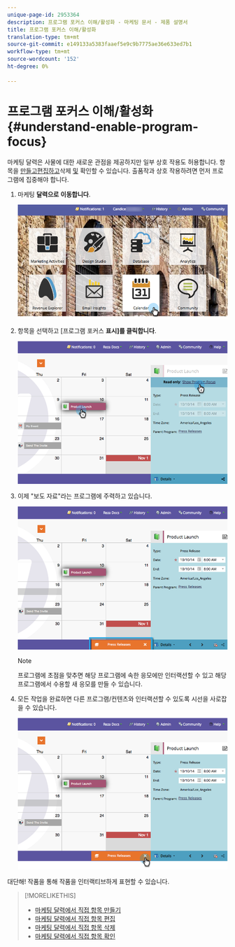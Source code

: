 ```yaml
---
unique-page-id: 2953364
description: 프로그램 포커스 이해/활성화 - 마케팅 문서 - 제품 설명서
title: 프로그램 포커스 이해/활성화
translation-type: tm+mt
source-git-commit: e149133a5383faaef5e9c9b7775ae36e633ed7b1
workflow-type: tm+mt
source-wordcount: '152'
ht-degree: 0%

---
```



# 프로그램 포커스 이해/활성화 {#understand-enable-program-focus}

마케팅 달력은 사물에 대한 새로운 관점을 제공하지만 일부 상호 작용도 허용합니다. 항목을 [만들고](../../../../product-docs/core-marketo-concepts/marketing-calendar/working-with-the-calendar/create-entries-directly-in-the-marketing-calendar.md)[편집하고](../../../../product-docs/core-marketo-concepts/marketing-calendar/working-with-the-calendar/edit-entries-directly-in-the-marketing-calendar.md)[](../../../../product-docs/core-marketo-concepts/marketing-calendar/working-with-the-calendar/delete-entries-directly-in-the-marketing-calendar.md)삭제 [및](../../../../product-docs/core-marketo-concepts/marketing-calendar/working-with-the-calendar/confirm-entries-directly-in-the-marketing-calendar.md) 확인할 수 있습니다. 출품작과 상호 작용하려면 먼저 프로그램에 집중해야 합니다.

1. 마케팅 **달력으로** **이동합니다**.

   ![](assets/2017-05-10-15-30-47-1.png)

1. 항목을 선택하고 [프로그램 포커스 **표시]를 클릭합니다**.

   ![](assets/image2014-10-20-13-3a24-3a3.png)

1. 이제 &quot;보도 자료&quot;라는 프로그램에 주력하고 있습니다.

   ![](assets/image2014-10-20-13-3a24-3a15.png)

   >[!NOTE]
   >
   >프로그램에 초점을 맞추면 해당 프로그램에 속한 응모에만 인터랙션할 수 있고 해당 프로그램에서 수용할 새 응모를 만들 수 있습니다.

1. 모든 작업을 완료하면 다른 프로그램/컨텐츠와 인터랙션할 수 있도록 시선을 사로잡을 수 있습니다.

   ![](assets/image2014-10-20-13-3a24-3a24.png)

대단해! 작품을 통해 작품을 인터랙티브하게 표현할 수 있습니다.

>[!MORELIKETHIS]
>
>* [마케팅 달력에서 직접 항목 만들기](../../../../product-docs/core-marketo-concepts/marketing-calendar/working-with-the-calendar/create-entries-directly-in-the-marketing-calendar.md)
>* [마케팅 달력에서 직접 항목 편집](../../../../product-docs/core-marketo-concepts/marketing-calendar/working-with-the-calendar/edit-entries-directly-in-the-marketing-calendar.md)
>* [마케팅 달력에서 직접 항목 삭제](../../../../product-docs/core-marketo-concepts/marketing-calendar/working-with-the-calendar/delete-entries-directly-in-the-marketing-calendar.md)
>* [마케팅 달력에서 직접 항목 확인](../../../../product-docs/core-marketo-concepts/marketing-calendar/working-with-the-calendar/confirm-entries-directly-in-the-marketing-calendar.md)

>




